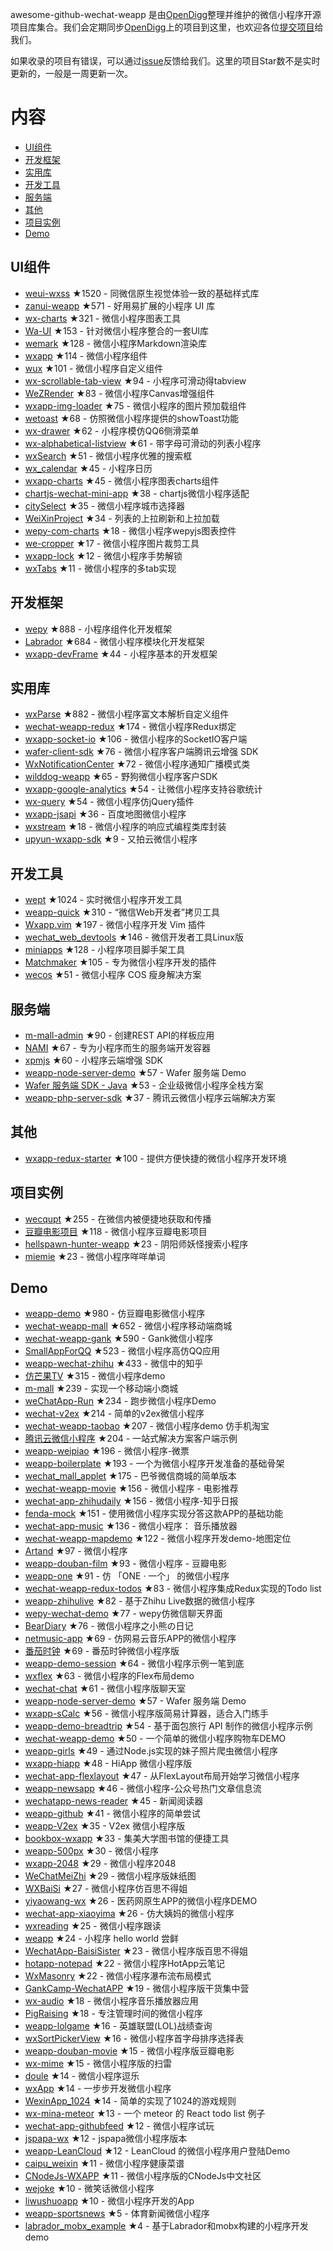 awesome-github-wechat-weapp 是由[OpenDigg](http://www.opendigg.com/)整理并维护的微信小程序开源项目库集合。我们会定期同步[OpenDigg](http://www.opendigg.com/tags/wechat-app)上的项目到这里，也欢迎各位[提交项目](https://github.com/opendigg/opending-share-projects)给我们。 

如果收录的项目有错误，可以通过[issue](https://github.com/opendigg/awesome-github-wechat-weapp/issues)反馈给我们。这里的项目Star数不是实时更新的，一般是一周更新一次。 

# 内容 

- [UI组件](#UI组件) 
- [开发框架](#开发框架) 
- [实用库](#实用库) 
- [开发工具](#开发工具) 
- [服务端](#服务端) 
- [其他](#其他) 
- [项目实例](#项目实例) 
- [Demo](#Demo) 

## UI组件 

- [weui-wxss](https://github.com/weui/weui-wxss) ★1520 - 同微信原生视觉体验一致的基础样式库 
- [zanui-weapp](https://github.com/youzan/zanui-weapp) ★571 - 好用易扩展的小程序 UI 库 
- [wx-charts](https://github.com/xiaolin3303/wx-charts) ★321 - 微信小程序图表工具 
- [Wa-UI](https://github.com/liujians/Wa-UI) ★153 - 针对微信小程序整合的一套UI库 
- [wemark](https://github.com/TooBug/wemark) ★128 - 微信小程序Markdown渲染库 
- [wxapp](https://github.com/youzouzou/wxapp) ★114 - 微信小程序组件 
- [wux](https://github.com/skyvow/wux) ★101 - 微信小程序自定义组件 
- [wx-scrollable-tab-view](https://github.com/zhongjie-chen/wx-scrollable-tab-view) ★94 - 小程序可滑动得tabview 
- [WeZRender](https://github.com/guyoung/WeZRender) ★83 - 微信小程序Canvas增强组件 
- [wxapp-img-loader](https://github.com/o2team/wxapp-img-loader) ★75 - 微信小程序的图片预加载组件 
- [wetoast](https://github.com/kiinlam/wetoast) ★68 - 仿照微信小程序提供的showToast功能 
- [wx-drawer](https://github.com/zhongjie-chen/wx-drawer) ★62 - 小程序模仿QQ6侧滑菜单 
- [wx-alphabetical-listview](https://github.com/zhongjie-chen/wx-alphabetical-listview) ★61 - 带字母可滑动的列表小程序 
- [wxSearch](https://github.com/icindy/wxSearch) ★51 - 微信小程序优雅的搜索框 
- [wx_calendar](https://github.com/treadpit/wx_calendar) ★45 - 小程序日历 
- [wxapp-charts](https://github.com/hawx1993/wxapp-charts) ★45 - 微信小程序图表charts组件 
- [chartjs-wechat-mini-app](https://github.com/xiabingwu/chartjs-wechat-mini-app) ★38 - chartjs微信小程序适配 
- [citySelect](https://github.com/chenjinxinlove/citySelect) ★35 - 微信小程序城市选择器 
- [WeiXinProject](https://github.com/lidong1665/WeiXinProject) ★34 - 列表的上拉刷新和上拉加载 
- [wepy-com-charts](https://github.com/CalvinHong/wepy-com-charts) ★18 - 微信小程序wepyjs图表控件 
- [we-cropper](https://github.com/dlhandsome/we-cropper) ★17 - 微信小程序图片裁剪工具
- [wxapp-lock](https://github.com/demi520/wxapp-lock) ★12 - 微信小程序手势解锁 
- [wxTabs](https://github.com/hss01248/wxTabs) ★11 - 微信小程序的多tab实现 

## 开发框架 

- [wepy](https://github.com/wepyjs/wepy) ★888 - 小程序组件化开发框架 
- [Labrador](https://github.com/maichong/labrador) ★684 - 微信小程序模块化开发框架 
- [wxapp-devFrame](https://github.com/hss01248/wxapp-devFrame) ★44 - 小程序基本的开发框架 

## 实用库 

- [wxParse](https://github.com/icindy/wxParse) ★882 - 微信小程序富文本解析自定义组件 
- [wechat-weapp-redux](https://github.com/charleyw/wechat-weapp-redux) ★174 - 微信小程序Redux绑定 
- [wxapp-socket-io](https://github.com/fanweixiao/wxapp-socket-io) ★106 - 微信小程序的SocketIO客户端 
- [wafer-client-sdk](https://github.com/tencentyun/weapp-client-sdk) ★76 - 微信小程序客户端腾讯云增强 SDK 
- [WxNotificationCenter](https://github.com/icindy/WxNotificationCenter) ★72 - 微信小程序通知广播模式类 
- [wilddog-weapp](https://github.com/WildDogTeam/wilddog-weapp) ★65 - 野狗微信小程序客户SDK 
- [wxapp-google-analytics](https://github.com/rchunping/wxapp-google-analytics) ★54 - 让微信小程序支持谷歌统计 
- [wx-query](https://github.com/stephenml/wx-query) ★54 - 微信小程序仿jQuery插件 
- [wxapp-jsapi](https://github.com/baidumapapi/wxapp-jsapi) ★36 - 百度地图微信小程序 
- [wxstream](https://github.com/wpcfan/wxstream) ★18 - 微信小程序的响应式编程类库封装 
- [upyun-wxapp-sdk](https://github.com/upyun/upyun-wxapp-sdk) ★9 - 又拍云微信小程序 

## 开发工具 

- [wept](https://github.com/chemzqm/wept) ★1024 - 实时微信小程序开发工具 
- [weapp-quick](https://github.com/phodal/weapp-quick) ★310 - “微信Web开发者”拷贝工具 
- [Wxapp.vim](https://github.com/chemzqm/wxapp.vim) ★197 - 微信小程序开发 Vim 插件 
- [wechat_web_devtools](https://github.com/yuan1994/wechat_web_devtools) ★146 - 微信开发者工具Linux版 
- [miniapps](https://github.com/DDFE/miniapps) ★128 - 小程序项目脚手架工具 
- [Matchmaker](https://github.com/lypeer/Matchmaker) ★105 - 专为微信小程序开发的插件 
- [wecos](https://github.com/tencentyun/wecos) ★51 - 微信小程序 COS 瘦身解决方案 

## 服务端 

- [m-mall-admin](https://github.com/skyvow/m-mall-admin) ★90 - 创建REST API的样板应用 
- [NAMI](https://github.com/wodenwang/nami) ★67 - 专为小程序而生的服务端开发容器 
- [xpmjs](https://github.com/XpmJS/xpmjs) ★60 - 小程序云端增强 SDK 
- [weapp-node-server-demo](https://github.com/tencentyun/weapp-node-server-demo) ★57 - Wafer 服务端 Demo 
- [Wafer 服务端 SDK - Java](https://github.com/tencentyun/weapp-java-server-sdk) ★53 - 企业级微信小程序全栈方案 
- [weapp-php-server-sdk](https://github.com/tencentyun/weapp-php-server-sdk) ★37 - 腾讯云微信小程序云端解决方案 

## 其他 

- [wxapp-redux-starter](https://github.com/qixiuss/wxapp-redux-starter) ★100 - 提供方便快捷的微信小程序开发环境 

## 项目实例 

- [wecqupt](https://github.com/lanshan-studio/wecqupt) ★255 - 在微信内被便捷地获取和传播 
- [豆瓣电影项目](https://github.com/songhaoreact/豆瓣电影项目) ★118 - 微信小程序豆瓣电影项目 
- [hellspawn-hunter-weapp](https://github.com/bluedazzle/hellspawn-hunter-weapp) ★23 - 阴阳师妖怪搜索小程序 
- [miemie](https://github.com/airingursb/miemie) ★23 - 微信小程序咩咩单词 

## Demo 

- [weapp-demo](https://github.com/zce/weapp-demo) ★980 - 仿豆瓣电影微信小程序 
- [wechat-weapp-mall](https://github.com/liuxuanqiang/wechat-weapp-mall) ★652 - 微信小程序移动端商城 
- [wechat-weapp-gank](https://github.com/lypeer/wechat-weapp-gank) ★590 - Gank微信小程序 
- [SmallAppForQQ](https://github.com/xiehui999/SmallAppForQQ) ★523 - 微信小程序高仿QQ应用 
- [weapp-wechat-zhihu](https://github.com/RebeccaHanjw/weapp-wechat-zhihu) ★433 - 微信中的知乎 
- [仿芒果TV](https://github.com/web-Marker/wechat-Development) ★315 - 微信小程序demo 
- [m-mall](https://github.com/skyvow/m-mall) ★239 - 实现一个移动端小商城 
- [weChatApp-Run](https://github.com/alanwangmodify/weChatApp-Run) ★234 - 跑步微信小程序Demo 
- [wechat-v2ex](https://github.com/jectychen/wechat-v2ex) ★214 - 简单的v2ex微信小程序 
- [wechat-weapp-taobao](https://github.com/ChangQing666/wechat-weapp-taobao) ★207 - 微信小程序demo 仿手机淘宝 
- [腾讯云微信小程序](https://github.com/tencentyun/weapp-client-demo) ★204 - 一站式解决方案客户端示例 
- [weapp-weipiao](https://github.com/wangmingjob/weapp-weipiao) ★196 - 微信小程序-微票 
- [weapp-boilerplate](https://github.com/zce/weapp-boilerplate) ★193 - 一个为微信小程序开发准备的基础骨架 
- [wechat_mall_applet](https://github.com/bayetech/wechat_mall_applet) ★175 - 巴爷微信商城的简单版本 
- [wechat-weapp-movie](https://github.com/yesifeng/wechat-weapp-movie) ★156 - 微信小程序 - 电影推荐 
- [wechat-app-zhihudaily](https://github.com/myronliu347/wechat-app-zhihudaily) ★156 - 微信小程序-知乎日报 
- [fenda-mock](https://github.com/davedavehong/fenda-mock) ★151 - 使用微信小程序实现分答这款APP的基础功能 
- [wechat-app-music](https://github.com/eyasliu/wechat-app-music) ★136 - 微信小程序： 音乐播放器 
- [wechat-weapp-mapdemo](https://github.com/giscafer/wechat-weapp-mapdemo) ★122 - 微信小程序开发demo-地图定位 
- [Artand](https://github.com/SuperKieran/weapp-artand) ★97 - 微信小程序 
- [weapp-douban-film](https://github.com/hingsir/weapp-douban-film) ★93 - 微信小程序 - 豆瓣电影 
- [weapp-one](https://github.com/ahonn/weapp-one) ★91 - 仿 「ONE · 一个」 的微信小程序 
- [wechat-weapp-redux-todos](https://github.com/charleyw/wechat-weapp-redux-todos) ★83 - 微信小程序集成Redux实现的Todo list 
- [weapp-zhihulive](https://github.com/dongweiming/weapp-zhihulive) ★82 - 基于Zhihu Live数据的微信小程序 
- [wepy-wechat-demo](https://github.com/wepyjs/wepy-wechat-demo) ★77 - wepy仿微信聊天界面 
- [BearDiary](https://github.com/harveyqing/BearDiary) ★76 - 微信小程序之小熊の日记 
- [netmusic-app](https://github.com/sqaiyan/netmusic-app) ★69 - 仿网易云音乐APP的微信小程序 
- [番茄时钟](https://github.com/kraaas/timer) ★69 - 番茄时钟微信小程序版 
- [weapp-demo-session](https://github.com/CFETeam/weapp-demo-session) ★64 - 微信小程序示例一笔到底 
- [wxflex](https://github.com/icindy/wxflex) ★63 - 微信小程序的Flex布局demo 
- [wechat-chat](https://github.com/ericzyh/wechat-chat) ★61 - 微信小程序版聊天室 
- [weapp-node-server-demo](https://github.com/tencentyun/weapp-node-server-demo) ★57 - Wafer 服务端 Demo 
- [wxapp-sCalc](https://github.com/dunizb/wxapp-sCalc) ★56 - 微信小程序版简易计算器，适合入门练手 
- [weapp-demo-breadtrip](https://github.com/romoo/weapp-demo-breadtrip) ★54 - 基于面包旅行 API 制作的微信小程序示例 
- [wechat-weapp-demo](https://github.com/SeptemberMaples/wechat-weapp-demo) ★50 - 一个简单的微信小程序购物车DEMO 
- [weapp-girls](https://github.com/litt1e-p/weapp-girls) ★49 - 通过Node.js实现的妹子照片爬虫微信小程序 
- [wxapp-hiapp](https://github.com/BelinChung/wxapp-hiapp) ★48 - HiApp 微信小程序版 
- [wechat-app-flexlayout](https://github.com/hardog/wechat-app-flexlayout) ★47 - 从FlexLayout布局开始学习微信小程序 
- [weapp-newsapp](https://github.com/hijiangtao/weapp-newsapp) ★46 - 微信小程序-公众号热门文章信息流 
- [wechatapp-news-reader](https://github.com/vace/wechatapp-news-reader) ★45 - 新闻阅读器 
- [weapp-github](https://github.com/zhengxiaowai/weapp-github) ★41 - 微信小程序的简单尝试 
- [weapp-V2ex](https://github.com/bestony/weapp-V2ex) ★35 - V2ex 微信小程序版 
- [bookbox-wxapp](https://github.com/ToadWoo/bookbox-wxapp) ★33 - 集美大学图书馆的便捷工具 
- [weapp-500px](https://github.com/fluency03/weapp-500px) ★30 - 微信小程序 
- [wxapp-2048](https://github.com/natee/wxapp-2048) ★29 - 微信小程序2048 
- [WeChatMeiZhi](https://github.com/brucevanfdm/WeChatMeiZhi) ★29 - 微信小程序版妹纸图 
- [WXBaiSi](https://github.com/SureZhangHW/WXBaiSi) ★27 - 微信小程序仿百思不得姐 
- [yiyaowang-wx](https://github.com/jiabinxu/yiyaowang-wx) ★26 - 医药网原生APP的微信小程序DEMO 
- [wechat-app-xiaoyima](https://github.com/iamjs1/wechat-app-xiaoyima) ★26 - 仿大姨妈的微信小程序 
- [wxreading](https://github.com/gxmzjxk/wxreading) ★25 - 微信小程序跟读 
- [weapp](https://github.com/kunkun12/weapp) ★24 - 小程序 hello world 尝鲜 
- [WechatApp-BaisiSister](https://github.com/Symous/WechatApp-BaisiSister) ★23 - 微信小程序版百思不得姐 
- [hotapp-notepad](https://github.com/hotapp888/hotapp-notepad) ★22 - 微信小程序HotApp云笔记 
- [WxMasonry](https://github.com/icindy/WxMasonry) ★22 - 微信小程序瀑布流布局模式 
- [GankCamp-WechatAPP](https://github.com/iwgang/GankCamp-WechatAPP) ★19 - 微信小程序版干货集中营 
- [wx-audio](https://github.com/xingbofeng/wx-audio) ★18 - 微信小程序音乐播放器应用 
- [PigRaising](https://github.com/SeaHub/PigRaising) ★18 - 专注管理时间的微信小程序 
- [weapp-lolgame](https://github.com/xiaowenxia/weapp-lolgame) ★16 - 英雄联盟(LOL)战绩查询 
- [wxSortPickerView](https://github.com/icindy/wxSortPickerView) ★16 - 微信小程序首字母排序选择表 
- [weapp-douban-movie](https://github.com/David-Guo/weapp-douban-movie) ★15 - 微信小程序版豆瓣电影 
- [wx-mime](https://github.com/jsongo/wx-mime) ★15 - 微信小程序版的扫雷 
- [doule](https://github.com/mkxiansheng/doule) ★14 - 微信小程序逗乐 
- [wxApp](https://github.com/Gavin-YYC/wxApp) ★14 - 一步步开发微信小程序 
- [WexinApp_1024](https://github.com/RedLove/WexinApp_1024) ★14 - 简单的实现了1024的游戏规则 
- [wx-mina-meteor](https://github.com/leijing7/wx-mina-meteor) ★13 - 一个 meteor 的 React todo list 例子 
- [wechat-app-githubfeed](https://github.com/uniquexiaobai/wechat-app-githubfeed) ★12 - 微信小程序试玩 
- [jspapa-wx](https://github.com/biggerV/jspapa-wx) ★12 - jspapa微信小程序版本 
- [weapp-LeanCloud](https://github.com/bestony/weapp-LeanCloud) ★12 - LeanCloud 的微信小程序用户登陆Demo 
- [caipu_weixin](https://github.com/bestTao/caipu_weixin) ★11 - 微信小程序健康菜谱 
- [CNodeJs-WXAPP](https://github.com/Shaman05/CNodeJs-WXAPP) ★11 - 微信小程序版的CNodeJs中文社区 
- [wejoke](https://github.com/zszdevelop/wejoke) ★10 - 微笑话微信小程序 
- [liwushuoapp](https://github.com/chongbenben/liwushuoapp) ★10 - 微信小程序开发的App 
- [weapp-sportsnews](https://github.com/havenxie/weapp-sportsnews) ★5 - 体育新闻微信小程序 
- [labrador_mobx_example](https://github.com/spacedragon/labrador_mobx_example) ★4 - 基于Labrador和mobx构建的小程序开发demo 

